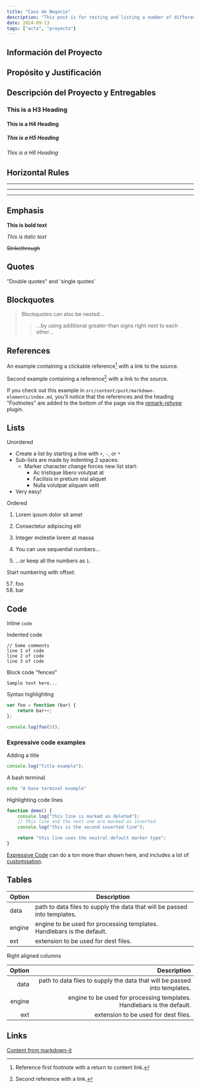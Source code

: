 ```yaml
---
title: "Caso de Negocio"
description: "This post is for testing and listing a number of different markdown elements"
date: 2024-09-13
tags: ["acta", "proyecto"]
---
```


## Información del Proyecto

## Propósito y Justificación 

## Descripción del Proyecto y Entregables

### This is a H3 Heading

#### This is a H4 Heading

##### This is a H5 Heading

###### This is a H6 Heading

## Horizontal Rules

---

---

---

## Emphasis

**This is bold text**

_This is italic text_

~~Strikethrough~~

## Quotes

"Double quotes" and 'single quotes'

## Blockquotes

> Blockquotes can also be nested...
>
> > ...by using additional greater-than signs right next to each other...

## References

An example containing a clickable reference[^1] with a link to the source.

Second example containing a reference[^2] with a link to the source.

[^1]: Reference first footnote with a return to content link.
[^2]: Second reference with a link.

If you check out this example in `src/content/post/markdown-elements/index.md`, you'll notice that the references and the heading "Footnotes" are added to the bottom of the page via the [remark-rehype](https://github.com/remarkjs/remark-rehype#options) plugin.

## Lists

Unordered

- Create a list by starting a line with `+`, `-`, or `*`
- Sub-lists are made by indenting 2 spaces:
  - Marker character change forces new list start:
    - Ac tristique libero volutpat at
    - Facilisis in pretium nisl aliquet
    - Nulla volutpat aliquam velit
- Very easy!

Ordered

1. Lorem ipsum dolor sit amet
2. Consectetur adipiscing elit
3. Integer molestie lorem at massa

4. You can use sequential numbers...
5. ...or keep all the numbers as `1.`

Start numbering with offset:

57. foo
1. bar

## Code

Inline `code`

Indented code

    // Some comments
    line 1 of code
    line 2 of code
    line 3 of code

Block code "fences"

```
Sample text here...
```

Syntax highlighting

```js
var foo = function (bar) {
	return bar++;
};

console.log(foo(5));
```

### Expressive code examples

Adding a title

```js title="file.js"
console.log("Title example");
```

A bash terminal

```bash
echo "A base terminal example"
```

Highlighting code lines

```js title="line-markers.js" del={2} ins={3-4} {6}
function demo() {
	console.log("this line is marked as deleted");
	// This line and the next one are marked as inserted
	console.log("this is the second inserted line");

	return "this line uses the neutral default marker type";
}
```

[Expressive Code](https://expressive-code.com/) can do a ton more than shown here, and includes a lot of [customisation](https://expressive-code.com/reference/configuration/).

## Tables

| Option | Description                                                               |
| ------ | ------------------------------------------------------------------------- |
| data   | path to data files to supply the data that will be passed into templates. |
| engine | engine to be used for processing templates. Handlebars is the default.    |
| ext    | extension to be used for dest files.                                      |

Right aligned columns

| Option |                                                               Description |
| -----: | ------------------------------------------------------------------------: |
|   data | path to data files to supply the data that will be passed into templates. |
| engine |    engine to be used for processing templates. Handlebars is the default. |
|    ext |                                      extension to be used for dest files. |


## Links

[Content from markdown-it](https://markdown-it.github.io/)
